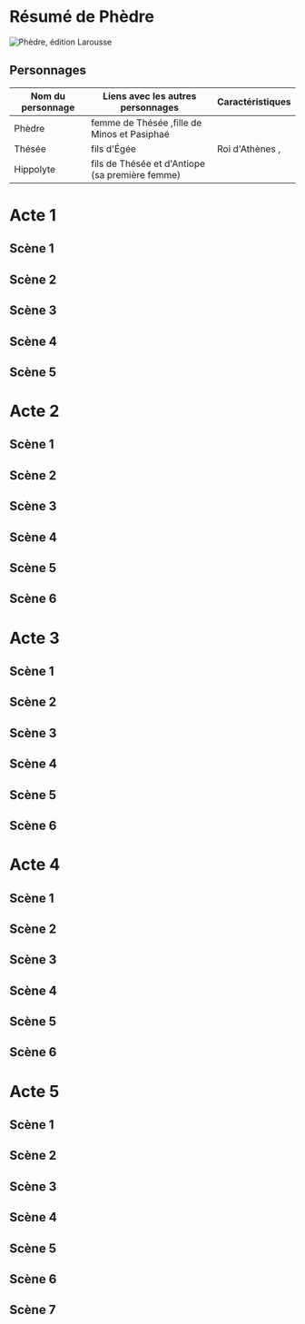# Résumé de Phèdre
![Phèdre, édition Larousse](https://ec56229aec51f1baff1d-185c3068e22352c56024573e929788ff.ssl.cf1.rackcdn.com/attachments/large/9/0/1/000851901.jpg)

## Personnages

Nom du personnage | Liens avec les autres personnages |Caractéristiques
------------------|-----------------------------------|---------------
Phèdre | femme de Thésée ,fille de Minos et Pasiphaé |
Thésée | fils d'Égée | Roi d'Athènes ,
Hippolyte | fils de Thésée et d'Antiope (sa première femme) | 


# Acte 1

## Scène 1

## Scène 2

## Scène 3

## Scène 4

## Scène 5

# Acte 2

## Scène 1

## Scène 2

## Scène 3

## Scène 4

## Scène 5

## Scène 6

# Acte 3

## Scène 1

## Scène 2

## Scène 3

## Scène 4

## Scène 5

## Scène 6

# Acte 4

## Scène 1

## Scène 2

## Scène 3

## Scène 4

## Scène 5

## Scène 6

# Acte 5

## Scène 1

## Scène 2

## Scène 3

## Scène 4

## Scène 5

## Scène 6

## Scène 7